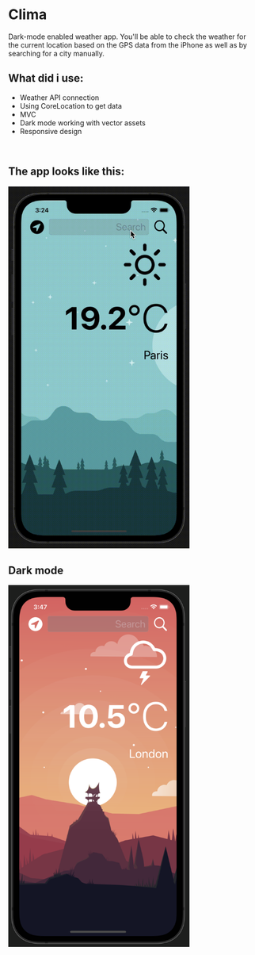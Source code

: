# Clima
Dark-mode enabled weather app. You'll be able to check the weather for the current location based on the GPS data from the iPhone as well as by searching for a city manually.


## What did i use:

- Weather API connection
- Using CoreLocation to get data
- MVC
- Dark mode working with vector assets
- Responsive design

</br>

## The app looks like this:

<img src="https://github.com/omerbozbulut/Clima/blob/main/gif/climagif.gif" width="366" height="730">

</br>

## Dark mode 
<img src="https://github.com/omerbozbulut/Clima/blob/main/gif/Ekran%20Resmi%202022-03-27%2015.47.49.png" width="366" height="730">
